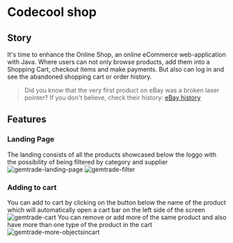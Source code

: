 # Codecool shop 

## Story

It's time to enhance the Online Shop, an online eCommerce web-application with Java.
Where users can not only browse products, add them into a Shopping Cart,
checkout items and make payments. But also can log in and see the abandoned shopping cart or order history.

> Did you know that the very first product on eBay was a broken laser pointer?
> If you don't believe, check their history: [eBay history](https://www.ebayinc.com/company/our-history/)

## Features

### Landing Page
The landing consists of all the products showcased below the loggo with the possibility of being filtered by category and supplier
![gemtrade-landing-page](https://user-images.githubusercontent.com/65546068/130054520-e8b32c3a-5da4-4c18-8f6d-fd774e232421.jpeg)
![gemtrade-filter](https://user-images.githubusercontent.com/65546068/130054831-98be60df-5de7-4279-8d0c-d83616472a5d.jpeg)

### Adding to cart
You can add to cart by clicking on the button below the name of the product which will automatically open a cart bar on the left side of the screen
![gemtrade-cart](https://user-images.githubusercontent.com/65546068/130055170-536b71ba-395c-4be8-b638-900a2a1b01eb.jpeg)
You can remove or add more of the same product and also have more than one type of the product in the cart
![gemtrade-more-objectsincart](https://user-images.githubusercontent.com/65546068/130055837-17a55eba-8ea9-4ddf-a997-9dcf626ef3a5.jpeg)



